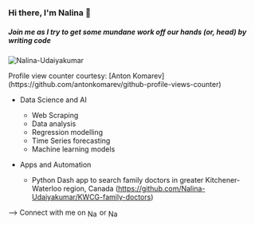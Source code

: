 ### Hi there, I'm Nalina 👋
##### Join me as I try to get some mundane work off our hands (or, head) by writing code

<p align="left"> <img src="https://komarev.com/ghpvc/?username=Nalina-Udaiyakumar&label=Profile%20views&color=0e75b6&style=flat" alt="Nalina-Udaiyakumar"/> </p>
Profile view counter courtesy: [Anton Komarev] (https://github.com/antonkomarev/github-profile-views-counter)

- Data Science and AI
  - Web Scraping
  - Data analysis
  - Regression modelling
  - Time Series forecasting
  - Machine learning models

- Apps and Automation
  - Python Dash app to search family doctors in greater Kitchener-Waterloo region, Canada (https://github.com/Nalina-Udaiyakumar/KWCG-family-doctors)

--> Connect with me on <a href="www.linkedin.com/in/nalinaudaiyakumar" target="_blank"><img align="center" src="https://cdn.jsdelivr.net/npm/simple-icons@3.0.1/icons/linkedin.svg" alt="Nalina Udaiyakumar" height="15" width="20"/></a> or <a href="https://twitter.com/nalina_uday" target="_blank"><img align="center" src="https://cdn.jsdelivr.net/npm/simple-icons@3.0.1/icons/twitter.svg" alt="Nalina-Udaiyakumar" height="15" width="20"/></a> 
